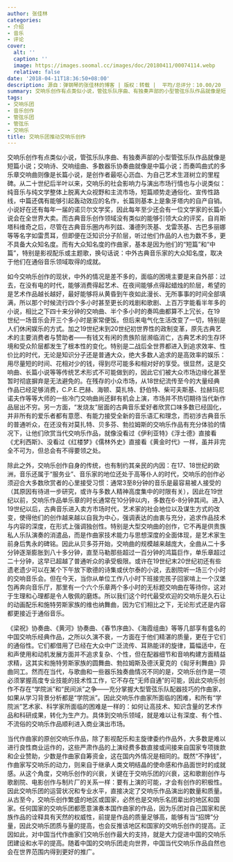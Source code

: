 ```yaml
---
author: 张佳林
categories:
- 介绍
- 音乐
- 评论
cover:
  alt: ''
  caption: ''
  image: https://images.soomal.cc/images/doc/20180411/00074114.webp
  relative: false
date: '2018-04-11T18:36:50+08:00'
description: 源自：弹钢琴的张佳林的博客 | 版权：转载 |  平均/总评分：10.00/20
summary: 交响乐创作有点类似小说，管弦乐队序曲、有独奏声部的小型管弦乐队作品就像是短篇小说；交响诗、交响组曲、多数器乐协奏曲就像是中篇小说；而奏鸣曲式的多乐章交响曲则像是长篇小说，是创作者最呕心沥血、为自己艺术生涯树立的里程碑……
tags:
- 交响乐团
- 音乐创作
- 管弦乐团
- 管弦乐
- 交响乐
title: 交响乐团推动交响乐创作
---
```


交响乐创作有点类似小说，管弦乐队序曲、有独奏声部的小型管弦乐队作品就像是短篇小说；交响诗、交响组曲、多数器乐协奏曲就像是中篇小说；而奏鸣曲式的多乐章交响曲则像是长篇小说，是创作者最呕心沥血、为自己艺术生涯树立的里程碑。从二十世纪后半叶以来，交响乐的社会影响力与演出市场行情也与小说类似：纯音乐与纯文学整体上脱离大众视野和主流市场，短篇顺势走通俗化、宣传性路线，中篇还偶有能够引起轰动效应的名作，长篇则基本上是象牙塔内的自产自销。小说好在还有每年一届的诺贝尔文学奖，因此每年至少还会有一位文学家的长篇小说会在全世界大卖。而古典音乐创作领域没有类似的能够引领大众的评奖，自肖斯塔科维奇之后，尽管在古典音乐圈内布列兹、潘德列茨基、戈雷茨基、古巴多丽娜等等名字如雷贯耳，但即便在泛知识分子阶层，听过他们作品的人也为数不多，更不具备大众知名度。而有大众知名度的作曲家，基本是因为他们的“短篇”和“中篇”，特别是影视配乐或主题歌，换句话说：中外古典音乐家的大众知名度，取决于他们在通俗音乐领域取得的成就。

如今交响乐创作的现状，中外的情况是差不多的，面临的困境主要是来自外部：过去，在没有电的时代，能够消费得起艺术、在夜间能够点得起蜡烛的阶层，希望的是艺术作品越长越好，最好能够将从黄昏到午夜如此漫长、无所事事的时间全部填满，所以那个时候流行四个多小时甚至更长的戏剧和歌剧、上百万字能看半年多的小说，相比之下四十来分钟的交响曲、半个多小时的奏鸣曲都算不上冗长，在19世纪一场音乐会开三个多小时是家常便饭。但后来电气化生活改变了一切，特别是人们休闲娱乐的方式。加之19世纪末到20世纪初世界性的政制变革，原先古典艺术的主要消费者与赞助者――有钱又有闲的贵族阶层濒临消亡，古典艺术的生存环境和受众阶层都发生了根本性的变化。特别是二战后全世界都进入到追求效率、性价比的时代，无论是知识分子还是普通大众，绝大多数人追求的是高效率的娱乐：用尽量短的时间、花相对少的钱，得到尽可能多和相对好的享受。很显然，这是交响曲、长篇小说等等传统艺术形式不可能做到的，因此它们被大众市场边缘化甚至暂时彻底摒弃是无法避免的。在残存的小众市场，从18世纪流传至今的大量经典作品已经足够消费，C.P.E.巴赫、海顿、莫扎特、舒伯特、柴可夫斯基、拉赫玛尼诺夫作等等大师的一些冷门交响曲尚还鲜有机会上演，市场并不热切期待当代新作品层出不穷。另一方面，“发烧友”层面的古典音乐爱好者欣赏口味多数已经固化，并非所有的爱乐者都有意愿、有能力接受全新的音乐语汇和理念，而初涉古典音乐的普通听众，在还没有对莫扎特、贝多芬、勃拉姆斯的交响乐作品有充分体验的情况下，让他们欣赏当代交响乐作品，就像没看过《伊利亚特》《浮士德》直接看《尤利西斯》、没看过《红楼梦》《儒林外史》直接看《黄金时代》一样，虽并非完全不可为，但总会有不得要领之处。

除此之外，交响乐创作自身的传统，也有制约其亲民的内因：在17、18世纪的欧洲，音乐还属于“服务业”、音乐家的地位还处于高等仆人的时代，交响乐的创作必须迎合大多数欣赏者的心里接受习惯：通常3至8分钟的音乐是最容易被人接受的（其原因有待进一步研究，或许与多数人精神高度集中的时限有关），因此在19世纪以前，交响乐作品单乐章的时长通常在10分钟以内，多数在6-8分钟其间。进入19世纪以后，古典音乐进入卖方市场时代，艺术家的社会地位以及谋生方式的改变，使得他们的创作越来越以自我为中心，强调表达的由衷与充分，追求作品技术与内容的深度，在形式上强调独创性。特别是大型交响曲的创作，它不再是供贵族私人乐队演奏的消遣品，而是作曲家技术能力与思想深度的全面体现，是艺术家生前身后隽永的碑铭。因此从贝多芬开始，交响曲的规模越来越庞大，全曲从二十多分钟逐渐膨胀到八十多分钟，直至马勒那些超过一百分钟的鸿篇巨作，单乐章超过二十分钟，这早已超越了普通听众的承受极限。或许在19世纪末20世纪初还有些遗老遗少可以在某个下午放下歌德的诗集或伏尔泰的小说，去剧院听一场三个小时的交响音乐会。但在今天，当你从单位工作八小时下班接完孩子回家啃上一个汉堡包再奔向音乐厅，那里有一个六个乐章两个多小时的无标题交响曲在等待你，这对于生理和心理都是令人敬佩的磨炼。所以我们这个时代最受欢迎的交响乐是久石让的动画配乐和施特劳斯家族的维也纳舞曲，因为它们相比之下，无论形式还是内容都更接近于通俗音乐。

《梁祝》协奏曲、《黄河》协奏曲、《春节序曲》、《海霞组曲》等等几部享有盛名的中国交响乐经典作品，之所以久演不衰，一方面在于他们精湛的质量，更在于它们的通俗性。它们都借用了已经在大众中广泛流传、耳熟能详的旋律，篇幅适中，在和声使用和动机发展方面并不追求复杂、个性，但在配器细节和音响构建方面精益求精，这其实和施特劳斯家族的圆舞曲、勃拉姆斯及德沃夏克的《匈牙利舞曲》异曲同工。然而在当代，与歌曲和一些器乐独奏曲情况不同的是，交响乐创作是一项必须掌握高度专业技能的技术性工作，它不存在“无师自通”的可能，因此交响乐创作不存在“学院派”和“民间派”之争――充分掌握大型管弦乐队配器技巧的作曲家，如果从学习背景分析都是“学院派”。因此交响乐作曲家所面临的困难，和所有“学院派”艺术家、科学家所面临的困难是一样的：如何让高技术、知识含量的艺术作品和科研成果，转化为生产力。具体到交响乐领域，就是难以让有深度、有个性、不流俗的交响乐作品顺利进入商业演出市场。

当代作曲家的原创交响乐作品，除了影视配乐和主旋律委约作品外，大多数是难以进行良性商业运作的，这些严肃作品的上演经费多数直接或间接来自国家专项拨款和企业赞助，少数是作曲家自筹资金，这在国内外情况是相同的。既然“不挣钱”，作曲家写交响乐的动力，则来自于继承人类文明结晶的使命感和作品面世时的成就感。从这个角度，交响乐创作的兴衰，关键在于交响乐团的兴衰，这和歌剧创作与歌剧院、电影创作与制片厂的关系一样：要有上演的可能，才会有创作的积极性。因此交响乐团的运营状况和专业水平，直接决定了交响乐作品演出的数量和质量。从古至今，交响乐创作繁盛的地区或国家，必然也是交响乐名团辈出的地区和国家。任何国家的交响乐团都愿意演奏本国作曲家的作品，因为乐团对自己国家和民族作品的诠释具有天然的权威性，前提是作品的质量足够高，能够有当“招牌”分量，因此交响乐团质与量的提高，也会反推该地区和国家的交响乐创作的提高。正因如此，对中国当代作曲家们交响乐创作最大的支持，就是大力促进中国的交响乐团建设和水平的提高。随着中国的交响乐团走向世界，中国当代交响乐作品自然也会在世界范围内得到更好的推广。